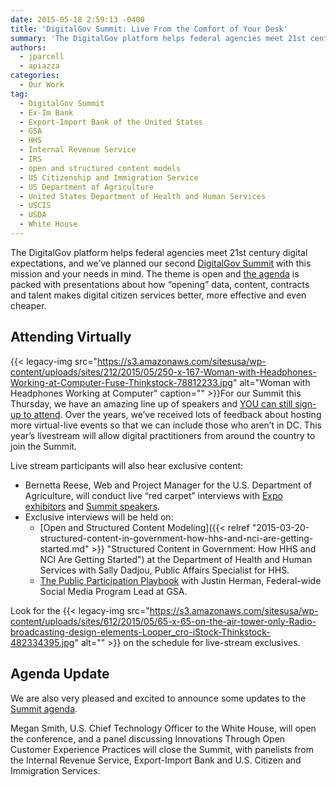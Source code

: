 ```yaml
---
date: 2015-05-18 2:59:13 -0400
title: 'DigitalGov Summit: Live From the Comfort of Your Desk'
summary: 'The DigitalGov platform helps federal agencies meet 21st century digital expectations, and we&rsquo;ve planned our second DigitalGov Summit with this mission and your needs in mind. The theme is open and the agenda is packed with presentations about how &ldquo;opening&rdquo; data, content, contracts and talent makes digital citizen services better, more effective and even cheaper.'
authors:
  - jparcell
  - apiazza
categories:
  - Our Work
tag:
  - DigitalGov Summit
  - Ex-Im Bank
  - Export-Import Bank of the United States
  - GSA
  - HHS
  - Internal Revenue Service
  - IRS
  - open and structured content models
  - US Citizenship and Immigration Service
  - US Department of Agriculture
  - United States Department of Health and Human Services
  - USCIS
  - USDA
  - White House
---
```


The DigitalGov platform helps federal agencies meet 21st century digital expectations, and we’ve planned our second [DigitalGov Summit](https://summit.WHATEVER) with this mission and your needs in mind. The theme is open and [the agenda](https://summit.WHATEVER/agenda/) is packed with presentations about how “opening” data, content, contracts and talent makes digital citizen services better, more effective and even cheaper.

## Attending Virtually

{{< legacy-img src="https://s3.amazonaws.com/sitesusa/wp-content/uploads/sites/212/2015/05/250-x-167-Woman-with-Headphones-Working-at-Computer-Fuse-Thinkstock-78812233.jpg" alt="Woman with Headphones Working at Computer" caption="" >}}For our Summit this Thursday, we have an amazing line up of speakers and [YOU can still sign-up to attend](https://www.eventbrite.com/e/2015-spring-citizen-services-summit-registration-12671367401). Over the years, we’ve received lots of feedback about hosting more virtual-live events so that we can include those who aren’t in DC. This year’s livestream will allow digital practitioners from around the country to join the Summit.

Live stream participants will also hear exclusive content:

  * Bernetta Reese, Web and Project Manager for the U.S. Department of Agriculture, will conduct live “red carpet” interviews with [Expo exhibitors](https://summit.WHATEVER/expo/) and [Summit speakers](https://summit.WHATEVER/speakers).
  * Exclusive interviews will be held on: 
      * [Open and Structured Content Modeling]({{< relref "2015-03-20-structured-content-in-government-how-hhs-and-nci-are-getting-started.md" >}} "Structured Content in Government: How HHS and NCI Are Getting Started") at the Department of Health and Human Services with Sally Dadjou, Public Affairs Specialist for HHS.
      * [The Public Participation Playbook](https://participation.usa.gov/) with Justin Herman, Federal-wide Social Media Program Lead at GSA.

Look for the {{< legacy-img src="https://s3.amazonaws.com/sitesusa/wp-content/uploads/sites/612/2015/05/65-x-65-on-the-air-tower-only-Radio-broadcasting-design-elements-Looper_cro-iStock-Thinkstock-482334395.jpg" alt="" >}} on the schedule for live-stream exclusives.

## Agenda Update

We are also very pleased and excited to announce some updates to the [Summit agenda](https://summit.WHATEVER/agenda/).

Megan Smith, U.S. Chief Technology Officer to the White House, will open the conference, and a panel discussing Innovations Through Open Customer Experience Practices will close the Summit, with panelists from the Internal Revenue Service, Export-Import Bank and U.S. Citizen and Immigration Services.